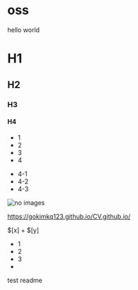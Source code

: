 # oss
hello world

# H1

## H2
### H3
#### H4

* 1
* 2
* 3
* 4
 - 4-1
 - 4-2
 - 4-3

![no images](./images.png)  


https://gokimkq123.github.io/CV.github.io/


$[x] + $[y] 

+ 1
+ 2
+ 3
+ 

test
readme
